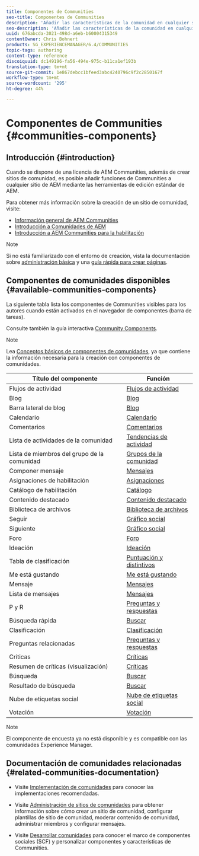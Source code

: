 ```yaml
---
title: Componentes de Communities
seo-title: Componentes de Communities
description: 'Añadir las características de la comunidad en cualquier sitio AEM '
seo-description: 'Añadir las características de la comunidad en cualquier sitio AEM '
uuid: 676abcda-3021-498d-a6eb-b60004315349
contentOwner: Chris Bohnert
products: SG_EXPERIENCEMANAGER/6.4/COMMUNITIES
topic-tags: authoring
content-type: reference
discoiquuid: dc149196-fa56-494e-975c-b11ca1ef193b
translation-type: tm+mt
source-git-commit: 1e867debcc1bfeed3abc4240796c9f2c2850167f
workflow-type: tm+mt
source-wordcount: '295'
ht-degree: 44%

---
```



# Componentes de Communities {#communities-components}

## Introducción {#introduction}

Cuando se dispone de una licencia de AEM Communities, además de crear sitios de comunidad, es posible añadir funciones de Communities a cualquier sitio de AEM mediante las herramientas de edición estándar de AEM.

Para obtener más información sobre la creación de un sitio de comunidad, visite:

* [Información general de AEM Communities](overview.md)
* [Introducción a Comunidades de AEM](getting-started.md)
* [Introducción a AEM Communities para la habilitación](getting-started-enablement.md)

>[!NOTE]
>
>Si no está familiarizado con el entorno de creación, vista la documentación sobre [administración básica](../../help/sites-authoring/basic-handling.md) y una [guía rápida para crear páginas](../../help/sites-authoring/qg-page-authoring.md).

## Componentes de comunidades disponibles {#available-communities-components}

La siguiente tabla lista los componentes de Communities visibles para los autores cuando están activados en el navegador de componentes (barra de tareas).

Consulte también la guía interactiva [Community Components](components-guide.md).

>[!NOTE]
>
>Lea [Conceptos básicos de componentes de comunidades](basics.md), ya que contiene la información necesaria para la creación con componentes de comunidades.

| **Título del componente** | **Función** |
|---|---|
| Flujos de actividad | [Flujos de actividad](activities.md) |
| Blog | [Blog](blog-feature.md) |
| Barra lateral de blog | [Blog](blog-feature.md) |
| Calendario | [Calendario](calendar.md) |
| Comentarios | [Comentarios](comments.md) |
| Lista de actividades de la comunidad | [Tendencias de actividad](trends.md) |
| Lista de miembros del grupo de la comunidad | [Grupos de la comunidad](creating-groups.md) |
| Componer mensaje | [Mensajes](configure-messaging.md) |
| Asignaciones de habilitación | [Asignaciones](assignments.md) |
| Catálogo de habilitación | [Catálogo](catalog.md) |
| Contenido destacado | [Contenido destacado](featured.md) |
| Biblioteca de archivos | [Biblioteca de archivos](file-library.md) |
| Seguir | [Gráfico social](socialgraph.md) |
| Siguiente | [Gráfico social](socialgraph.md) |
| Foro | [Foro](forum.md) |
| Ideación | [Ideación](ideation-feature.md) |
| Tabla de clasificación | [Puntuación y distintivos](enabling-leaderboard.md) |
| Me está gustando | [Me está gustando](liking.md) |
| Mensaje | [Mensajes](configure-messaging.md) |
| Lista de mensajes | [Mensajes](configure-messaging.md) |
| P y R | [Preguntas y respuestas](working-with-qna.md) |
| Búsqueda rápida | [Buscar](search.md) |
| Clasificación | [Clasificación](rating.md) |
| Preguntas relacionadas | [Preguntas y respuestas](working-with-qna.md) |
| Críticas | [Críticas](reviews.md) |
| Resumen de críticas (visualización) | [Críticas](reviews.md) |
| Búsqueda   | [Buscar](search.md) |
| Resultado de búsqueda | [Buscar](search.md) |
| Nube de etiquetas social | [Nube de etiquetas social](tagcloud.md) |
| Votación | [Votación](voting.md) |

>[!NOTE]
>
>El componente de encuesta ya no está disponible y es compatible con las comunidades Experience Manager.

## Documentación de comunidades relacionadas {#related-communities-documentation}

* Visite [Implementación de comunidades](deploy-communities.md) para conocer las implementaciones recomendadas.

* Visite [Administración de sitios de comunidades](administer-landing.md) para obtener información sobre cómo crear un sitio de comunidad, configurar plantillas de sitio de comunidad, moderar contenido de comunidad, administrar miembros y configurar mensajes.

* Visite [Desarrollar comunidades](communities.md) para conocer el marco de componentes sociales (SCF) y personalizar componentes y características de Communities.

